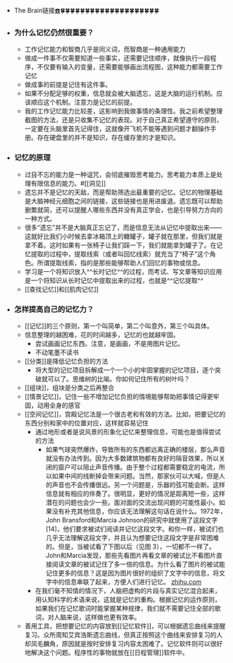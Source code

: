 - The Brain链接[☎️](brain://api.thebrain.com/g7PXu0IyM0ucARb24SvxiA/HzINbe2tc0e67y2PdhRozQ/%E8%AE%B0%E5%BF%86)🍀🍀🍀🍀🍀🍀🍀🍀🍀🍀🍀🍀🍀🍀🍀🍀🍀🍀🍀🍀
- ### 为什么记忆仍然很重要？
    - 工作记忆能力和智商几乎是同义词，而智商是一种通用能力
    - 做成一件事不仅需要知道一些事实，还需要记住顺序，就像执行一段程序，不仅要有输入的变量，还需要能够画出流程图，这种能力都需要工作记忆
    - 做成事的前提是记住有这件事。
    - 如果不分配足够的权重，信息就会被大脑遗忘，这是大脑的运行机制。应该顺应这个机制。注意力是记忆的前提。
    - 我的工作记忆能力比较差，这影响到我做事情的条理性。我之前希望整理截图的方法，还是只收集不记忆的表现。对于自己真正希望遵守的原则，一定要在头脑里首先记得住，这就像开飞机不能等遇到问题才翻操作手册。存在硬盘里的并不是知识，存在缓存里的才是知识。
- ### 记忆的原理
    - 过目不忘的能力是一种诅咒，会彻底摧毁思考能力。思考能力本质上是处理有限信息的能力。#[[洞见]]
    - 遗忘并不是记忆的天敌，而是帮助筛选出最重要的记忆。记忆的物理基础是大脑神经元细胞之间的链接，这些链接也是用进废退。遗忘既可以帮助删繁就简，还可以提醒人哪些东西并没有真正学会，也是引导努力方向的一种方式。
    - 很多“遗忘”并不是大脑真正忘记了，而是信息无法从记忆中提取出来——这就好比我们小时候去拿冰箱顶上的糖罐子，罐子就在那里，但我们就是拿不着。这时如果有一张椅子让我们踩一下，我们就能拿到罐子了。在记忆提取的过程中，提取线索（或者叫回忆线索）就充当了“椅子”这个角色。所谓提取线索，指的是那些能够帮助人们回忆的事物或信息。
    - 学习是一个将知识放入^^长时记忆^^的过程，而考试、写文章等知识应用是一个将知识从长时记忆中提取出来的过程，也就是^^记忆提取^^
    - [[查找记忆]]和[[肌肉记忆]]
- ### 怎样提高自己的记忆力？
    - [[记忆]]的三个原则，第一个叫简单，第二个叫意外，第三个叫具体。
    - 信息整理的越困难，花的时间越多，记忆的也就越牢固。
        - 尝试画画记忆东西。注意，是画画，不是用图片记忆。
        - 不动笔墨不读书
    - [[分类]]是降低记忆负担的方法
        - 将大型的记忆项目拆解成一个一个小的牢固掌握的记忆项目，逐个突破就可以了。思维树的比喻。你如何记住所有的树叶吗？
    - [[组块]]，组块是分类之后再整合
    - [[情景记忆]]，记住一些不增加记忆负担的情境能够帮助把事情记得更牢固，动用全身的感官
    - [[空间记忆]]，宫殿记忆法是一个很古老和有效的方法。比如，把要记忆的东西分别和家中的位置对应，这样就容易记住
        - 通过地形或者是说风景的形象化记忆来整理信息，可能也是值得尝试的方法
            - 如果气球突然爆炸，导致所有的东西都远离正确的楼层，那么声音就没有办法传到。因为大多数建筑物都有良好的隔音效果，所以关闭的窗户可以阻止声音传播。由于整个过程都需要稳定的电流，所以如果中间的线断掉会带来问题。当然，那家伙可以大喊，但是人的声音也不会传播很远。另一个问题是，乐器的弦可能会断。这样信息就有相应的伴奏了。很明显，更好的情况是距离短一些，这样潜在的问题也会少一些。面对面的交流出现问题的可能性最小。如果没有补充其他信息，你应该无法理解这句话在说什么。1972年，John Bransford和Marcia Johnson的研究中就使用了这段文字[14]，他们要求被试们阅读并记忆这段文字。和你一样，被试们也几乎无法理解这段文字，并且认为想要记住这段文字是非常困难的。但是，当被试看了下图以后（见图 3），一切都不一样了。John和Marcia发现，那些先看图片再看文章的被试比不看图片直接阅读文章的被试记住了多一倍的信息。为什么看了图片的被试能记住更多的信息？这是因为图片很好的组织了文字中的信息，将文字中的信息串联了起来，方便人们进行记忆。 [zhihu.com](https://www.zhihu.com/question/23427617/answer/1461195696)
        - 在我们毫不知情的情况下，人脑把虚构的片段与真实记忆混合起来，用认知科学的术语来说，这就是记忆的重构。根据记忆的运作原则，如果我们在记忆歌词时能掌握某种规律，我们就不需要记住全部的歌词，对人脑来说，这样做也更有效率。
    - 善用工具，把想要记忆的内容放到[[记忆软件]]，可以根据遗忘曲线来提醒复习。众所周知艾宾浩斯遗忘曲线，但真正按照这个曲线来安排复习的人却凤毛麟角，原因就是按时安排复习内容太困难了。记忆软件则可以很好地解决这个问题。程序性的事物就放在[[日程管理]]软件中。 

